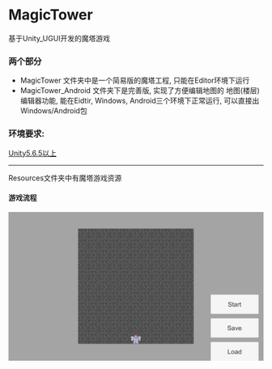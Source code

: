# MagicTower
基于Unity_UGUI开发的魔塔游戏  
### 两个部分 
* MagicTower 文件夹中是一个简易版的魔塔工程, 只能在Editor环境下运行
* MagicTower_Android 文件夹下是完善版, 实现了方便编辑地图的 地图(楼层)编辑器功能, 能在Eidtir, Windows, Android三个环境下正常运行, 可以直接出Windows/Android包
  
### 环境要求:
[Unity5.6.5以上](https://unity3d.com/cn/get-unity/download)

---------

Resources文件夹中有魔塔游戏资源

#### 游戏流程
![Image Text](https://github.com/Xnco/MagicTower/blob/master/Show/MTMain.gif)
